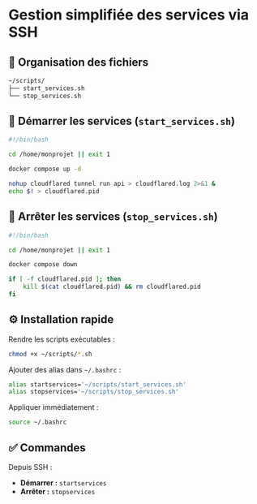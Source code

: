 # Gestion simplifiée des services via SSH

## 📂 Organisation des fichiers

```bash
~/scripts/
├── start_services.sh
└── stop_services.sh
```

## 🚀 Démarrer les services (`start_services.sh`)

```bash
#!/bin/bash

cd /home/monprojet || exit 1

docker compose up -d

nohup cloudflared tunnel run api > cloudflared.log 2>&1 &
echo $! > cloudflared.pid
```

## 🛑 Arrêter les services (`stop_services.sh`)

```bash
#!/bin/bash

cd /home/monprojet || exit 1

docker compose down

if [ -f cloudflared.pid ]; then
    kill $(cat cloudflared.pid) && rm cloudflared.pid
fi
```

## ⚙️ Installation rapide

Rendre les scripts exécutables :

```bash
chmod +x ~/scripts/*.sh
```

Ajouter des alias dans `~/.bashrc` :

```bash
alias startservices='~/scripts/start_services.sh'
alias stopservices='~/scripts/stop_services.sh'
```

Appliquer immédiatement :

```bash
source ~/.bashrc
```

## ✅ Commandes

Depuis SSH :

- **Démarrer :** `startservices`
- **Arrêter :** `stopservices`

